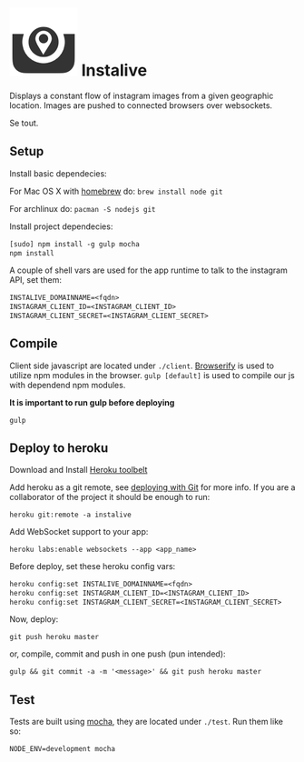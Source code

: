 # ![](public/img/twittercard.png?raw=true) Instalive

Displays a constant flow of instagram images from a given geographic location.
Images are pushed to connected browsers over websockets.

Se tout.


## Setup

Install basic dependecies:

For Mac OS X with [homebrew](http://brew.sh/) do: `brew install node git`

For archlinux do: `pacman -S nodejs git`

Install project dependecies:

    [sudo] npm install -g gulp mocha
    npm install

A couple of shell vars are used for the app runtime to talk to the instagram API, set them:

    INSTALIVE_DOMAINNAME=<fqdn>
    INSTAGRAM_CLIENT_ID=<INSTAGRAM_CLIENT_ID>
    INSTAGRAM_CLIENT_SECRET=<INSTAGRAM_CLIENT_SECRET>


## Compile

Client side javascript are located under `./client`. [Browserify](http://browserify.org/) is used to utilize npm modules in the browser.
`gulp [default]` is used to compile our js with dependend npm modules.

**It is important to run gulp before deploying**

    gulp


## Deploy to heroku

Download and Install [Heroku toolbelt](https://toolbelt.heroku.com/)

Add heroku as a git remote, see [deploying with Git](https://devcenter.heroku.com/articles/git) for more info.
If you are a collaborator of the project it should be enough to run:

    heroku git:remote -a instalive

Add WebSocket support to your app:

    heroku labs:enable websockets --app <app_name>

Before deploy, set these heroku config vars:

    heroku config:set INSTALIVE_DOMAINNAME=<fqdn>
    heroku config:set INSTAGRAM_CLIENT_ID=<INSTAGRAM_CLIENT_ID>
    heroku config:set INSTAGRAM_CLIENT_SECRET=<INSTAGRAM_CLIENT_SECRET>

Now, deploy:

    git push heroku master

or, compile, commit and push in one push (pun intended):

    gulp && git commit -a -m '<message>' && git push heroku master


## Test

Tests are built using [mocha](http://visionmedia.github.io/mocha/), they are located under `./test`. Run them like so:

    NODE_ENV=development mocha


